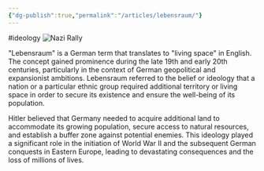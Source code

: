 ```yaml
---
{"dg-publish":true,"permalink":"/articles/lebensraum/"}
---
```


#ideology
![Nazi Rally](https://encrypted-tbn0.gstatic.com/images?q=tbn:ANd9GcQC17N5rf9XRrJanVbvsNm1C_qABbCF2O4Bj0tqtCQVYz2YdNof6cOSKAoyNjogw9UkLoM&usqp=CAU)

"Lebensraum" is a German term that translates to "living space" in English. The concept gained prominence during the late 19th and early 20th centuries, particularly in the context of German geopolitical and expansionist ambitions. Lebensraum referred to the belief or ideology that a nation or a particular ethnic group required additional territory or living space in order to secure its existence and ensure the well-being of its population.

Hitler believed that Germany needed to acquire additional land to accommodate its growing population, secure access to natural resources, and establish a buffer zone against potential enemies. This ideology played a significant role in the initiation of World War II and the subsequent German conquests in Eastern Europe, leading to devastating consequences and the loss of millions of lives.